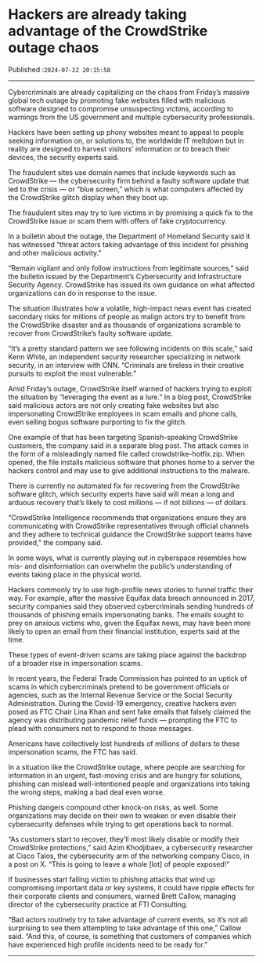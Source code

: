 # Hackers are already taking advantage of the CrowdStrike outage chaos

Published :`2024-07-22 20:15:58`

---

Cybercriminals are already capitalizing on the chaos from Friday’s massive global tech outage by promoting fake websites filled with malicious software designed to compromise unsuspecting victims, according to warnings from the US government and multiple cybersecurity professionals.

Hackers have been setting up phony websites meant to appeal to people seeking information on, or solutions to, the worldwide IT meltdown but in reality are designed to harvest visitors’ information or to breach their devices, the security experts said.

The fraudulent sites use domain names that include keywords such as CrowdStrike — the cybersecurity firm behind a faulty software update that led to the crisis — or “blue screen,” which is what computers affected by the CrowdStrike glitch display when they boot up.

The fraudulent sites may try to lure victims in by promising a quick fix to the CrowdStrike issue or scam them with offers of fake cryptocurrency.

In a bulletin about the outage, the Department of Homeland Security said it has witnessed “threat actors taking advantage of this incident for phishing and other malicious activity.”

“Remain vigilant and only follow instructions from legitimate sources,” said the bulletin issued by the Department’s Cybersecurity and Infrastructure Security Agency. CrowdStrike has issued its own guidance on what affected organizations can do in response to the issue.

The situation illustrates how a volatile, high-impact news event has created secondary risks for millions of people as malign actors try to benefit from the CrowdStrike disaster and as thousands of organizations scramble to recover from CrowdStrike’s faulty software update.

“It’s a pretty standard pattern we see following incidents on this scale,” said Kenn White, an independent security researcher specializing in network security, in an interview with CNN. “Criminals are tireless in their creative pursuits to exploit the most vulnerable.”

Amid Friday’s outage, CrowdStrike itself warned of hackers trying to exploit the situation by “leveraging the event as a lure.” In a blog post, CrowdStrike said malicious actors are not only creating fake websites but also impersonating CrowdStrike employees in scam emails and phone calls, even selling bogus software purporting to fix the glitch.

One example of that has been targeting Spanish-speaking CrowdStrike customers, the company said in a separate blog post. The attack comes in the form of a misleadingly named file called crowdstrike-hotfix.zip. When opened, the file installs malicious software that phones home to a server the hackers control and may use to give additional instructions to the malware.

There is currently no automated fix for recovering from the CrowdStrike software glitch, which security experts have said will mean a long and arduous recovery that’s likely to cost millions — if not billions — of dollars.

“CrowdStrike Intelligence recommends that organizations ensure they are communicating with CrowdStrike representatives through official channels and they adhere to technical guidance the CrowdStrike support teams have provided,” the company said.

In some ways, what is currently playing out in cyberspace resembles how mis- and disinformation can overwhelm the public’s understanding of events taking place in the physical world.

Hackers commonly try to use high-profile news stories to funnel traffic their way. For example, after the massive Equifax data breach announced in 2017, security companies said they observed cybercriminals sending hundreds of thousands of phishing emails impersonating banks. The emails sought to prey on anxious victims who, given the Equifax news, may have been more likely to open an email from their financial institution, experts said at the time.

These types of event-driven scams are taking place against the backdrop of a broader rise in impersonation scams.

In recent years, the Federal Trade Commission has pointed to an uptick of scams in which cybercriminals pretend to be government officials or agencies, such as the Internal Revenue Service or the Social Security Administration. During the Covid-19 emergency, creative hackers even posed as FTC Chair Lina Khan and sent fake emails that falsely claimed the agency was distributing pandemic relief funds — prompting the FTC to plead with consumers not to respond to those messages.

Americans have collectively lost hundreds of millions of dollars to these impersonation scams, the FTC has said.

In a situation like the CrowdStrike outage, where people are searching for information in an urgent, fast-moving crisis and are hungry for solutions, phishing can mislead well-intentioned people and organizations into taking the wrong steps, making a bad deal even worse.

Phishing dangers compound other knock-on risks, as well. Some organizations may decide on their own to weaken or even disable their cybersecurity defenses while trying to get operations back to normal.

“As customers start to recover, they’ll most likely disable or modify their CrowdStrike protections,” said Azim Khodjibaev, a cybersecurity researcher at Cisco Talos, the cybersecurity arm of the networking company Cisco, in a post on X. “This is going to leave a whole [lot] of people exposed!”

If businesses start falling victim to phishing attacks that wind up compromising important data or key systems, it could have ripple effects for their corporate clients and consumers, warned Brett Callow, managing director of the cybersecurity practice at FTI Consulting.

“Bad actors routinely try to take advantage of current events, so it’s not all surprising to see them attempting to take advantage of this one,” Callow said. “And this, of course, is something that customers of companies which have experienced high profile incidents need to be ready for.”

---

